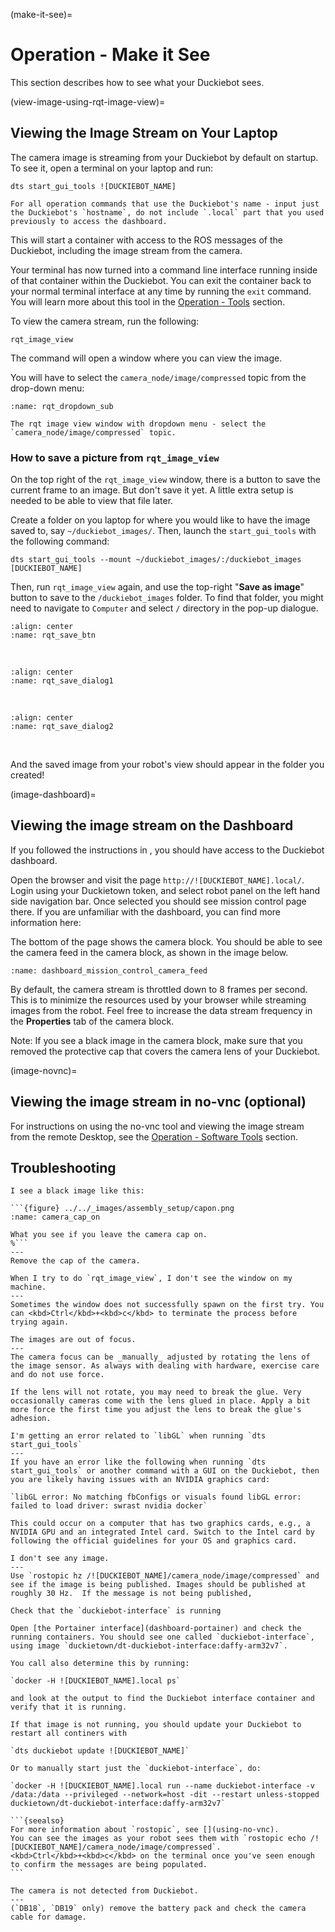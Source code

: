 (make-it-see)=
# Operation - Make it See

This section describes how to see what your Duckiebot sees.

(view-image-using-rqt-image-view)=
## Viewing the Image Stream on Your Laptop

The camera image is streaming from your Duckiebot by default on startup.
To see it, open a terminal on your laptop and run:

    dts start_gui_tools ![DUCKIEBOT_NAME]

```{attention}
For all operation commands that use the Duckiebot's name - input just the Duckiebot's `hostname`, do not include `.local` part that you used previously to access the dashboard.
```

This will start a container with access to the ROS messages of the Duckiebot, including the image stream from the camera. 

Your terminal has now turned into a command line interface running inside of that container within the Duckiebot. You can exit the container back to your normal terminal interface at any time by running the `exit` command. You will learn more about this tool in the [Operation - Tools](ops-tools) section.

To view the camera stream, run the following:

    rqt_image_view

The command will open a window where you can view the image.

You will have to select the `camera_node/image/compressed` topic from the drop-down menu:

```{figure} ../../_images/assembly_setup/rqt_image_view.png
:name: rqt_dropdown_sub

The rqt image view window with dropdown menu - select the `camera_node/image/compressed` topic.
```

### How to save a picture from `rqt_image_view`

On the top right of the `rqt_image_view` window, there is a button to save the current frame to an image. But don't save it yet. A little extra setup is needed to be able to view that file later.

Create a folder on you laptop for where you would like to have the image saved to, say `~/duckiebot_images/`. Then, launch the `start_gui_tools` with the following command:

```
dts start_gui_tools --mount ~/duckiebot_images/:/duckiebot_images [DUCKIEBOT_NAME]
```

Then, run `rqt_image_view` again, and use the top-right "**Save as image**" button to save to the `/duckiebot_images` folder. To find that folder, you might need to navigate to `Computer` and select `/` directory in the pop-up dialogue.

```{image} ../../_images/operations/rqt_image_view_save_btn.png
:align: center
:name: rqt_save_btn
```

<br/>

```{image} ../../_images/operations/rqt_image_view_save_dialog1.png
:align: center
:name: rqt_save_dialog1
```

<br/>

```{image} ../../_images/operations/rqt_image_view_save_dialog2.png
:align: center
:name: rqt_save_dialog2
```

<br/>

And the saved image from your robot's view should appear in the folder you created!

(image-dashboard)=
## Viewing the image stream on the Dashboard

If you followed the instructions in [](duckiebot-dashboard-setup), you
should have access to the Duckiebot dashboard.

Open the browser and visit the page `http://![DUCKIEBOT_NAME].local/`. Login using your Duckietown token, and select robot panel on the left hand side navigation bar. Once selected you should see mission control page there. If you are unfamiliar with the dashboard, you can find more information here: [](dashboard-overview)

The bottom of the page shows the camera block.
You should be able to see the camera feed in the camera block,
as shown in the image below.

```{figure} ../../_images/assembly_setup/dashboard_mission_control_camera_feed.png
:name: dashboard_mission_control_camera_feed
```

By default, the camera stream is throttled down to 8 frames per second.
This is to minimize the resources used by your browser while streaming
images from the robot.
Feel free to increase the data stream frequency in the **Properties** tab
of the camera block.

Note: If you see a black image in the camera block, make sure that you
removed the protective cap that covers the camera lens of your Duckiebot.

(image-novnc)=
## Viewing the image stream in no-vnc (optional)

For instructions on using the no-vnc tool and viewing the image stream from the remote Desktop, see the [Operation - Software Tools](using-no-vnc) section.

## Troubleshooting

```{trouble}
I see a black image like this:

```{figure} ../../_images/assembly_setup/capon.png
:name: camera_cap_on

What you see if you leave the camera cap on.
%```
---
Remove the cap of the camera.
```

```{trouble}
When I try to do `rqt_image_view`, I don't see the window on my machine.
---
Sometimes the window does not successfully spawn on the first try. You can <kbd>Ctrl</kbd>+<kbd>c</kbd> to terminate the process before trying again.
```

```{trouble}
The images are out of focus.
---
The camera focus can be _manually_ adjusted by rotating the lens of the image sensor. As always with dealing with hardware, exercise care and do not use force.  

If the lens will not rotate, you may need to break the glue. Very occasionally cameras come with the lens glued in place. Apply a bit more force the first time you adjust the lens to break the glue's adhesion.
```

```{trouble}
I'm getting an error related to `libGL` when running `dts start_gui_tools`
---
If you have an error like the following when running `dts start_gui_tools` or another command with a GUI on the Duckiebot, then you are likely having issues with an NVIDIA graphics card:

`libGL error: No matching fbConfigs or visuals found libGL error: failed to load driver: swrast nvidia docker`

This could occur on a computer that has two graphics cards, e.g., a NVIDIA GPU and an integrated Intel card. Switch to the Intel card by following the official guidelines for your OS and graphics card.
```

````{trouble}
I don't see any image.
---
Use `rostopic hz /![DUCKIEBOT_NAME]/camera_node/image/compressed` and see if the image is being published. Images should be published at roughly 30 Hz.  If the message is not being published, 

Check that the `duckiebot-interface` is running

Open [the Portainer interface](dashboard-portainer) and check the running containers. You should see one called `duckiebot-interface`, using image `duckietown/dt-duckiebot-interface:daffy-arm32v7`.

You call also determine this by running:

`docker -H ![DUCKIEBOT_NAME].local ps`

and look at the output to find the Duckiebot interface container and verify that it is running.

If that image is not running, you should update your Duckiebot to restart all continers with 

`dts duckiebot update ![DUCKIEBOT_NAME]`

Or to manually start just the `duckiebot-interface`, do:

`docker -H ![DUCKIEBOT_NAME].local run --name duckiebot-interface -v /data:/data --privileged --network=host -dit --restart unless-stopped duckietown/dt-duckiebot-interface:daffy-arm32v7`

```{seealso}
For more information about `rostopic`, see [](using-no-vnc). 
You can see the images as your robot sees them with `rostopic echo /![DUCKIEBOT_NAME]/camera_node/image/compressed`. 
<kbd>Ctrl</kbd>+<kbd>c</kbd> on the terminal once you've seen enough to confirm the messages are being populated.
```
````


```{trouble}
The camera is not detected from Duckiebot.
---
(`DB18`, `DB19` only) remove the battery pack and check the camera cable for damage.
```

